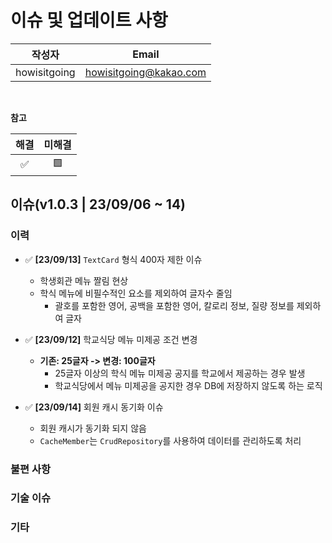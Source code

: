 # 이슈 및 업데이트 사항

|     작성자      |          Email         |
|:------------:|:----------------------:|
| howisitgoing | howisitgoing@kakao.com |

</br>


**참고**

| 해결 | 미해결 |
|:--:|:---:|
| ✅  |  🟩 |


## 이슈(v1.0.3 | 23/09/06 ~ 14)
### 이력
* ✅ **[23/09/13]** `TextCard` 형식 400자 제한 이슈
  * 학생회관 메뉴 짤림 현상
  * 학식 메뉴에 비필수적인 요소를 제외하여 글자수 줄임
    * 괄호를 포함한 영어, 공백을 포함한 영어, 칼로리 정보, 질량 정보를 제외하여 글자

* ✅ **[23/09/12]** 학교식당 메뉴 미제공 조건 변경
    * **기존: 25글자 -> 변경: 100글자**
      * 25글자 이상의 학식 메뉴 미제공 공지를 학교에서 제공하는 경우 발생
      * 학교식당에서 메뉴 미제공을 공지한 경우 DB에 저장하지 않도록 하는 로직

* ✅ **[23/09/14]** 회원 캐시 동기화 이슈
  * 회원 캐시가 동기화 되지 않음
  * `CacheMember`는 `CrudRepository`를 사용하여 데이터를 관리하도록 처리

### 불편 사항

### 기술 이슈

### 기타